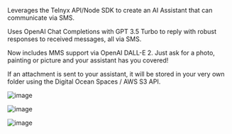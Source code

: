 Leverages the Telnyx API/Node SDK to create an AI Assistant that can communicate via SMS. 

Uses OpenAI Chat Completions with GPT 3.5 Turbo to reply with robust responses to received messages, all via SMS.

Now includes MMS support via OpenAI DALL-E 2. Just ask for a photo, painting or picture and your assistant has you covered!

If an attachment is sent to your assistant, it will be stored in your very own folder using the Digital Ocean Spaces / AWS S3 API.

![image](https://github.com/opethrocks/text-assist/assets/2834141/ee3574b5-555e-4346-b5db-5510a30d22c0)

![image](https://github.com/opethrocks/text-assist/assets/2834141/09781a87-2eda-4f1f-831f-75aaeeddc205)

![image](https://github.com/opethrocks/text-assist/assets/2834141/704f0b35-672e-45a1-841a-83f9dfee7c55)
